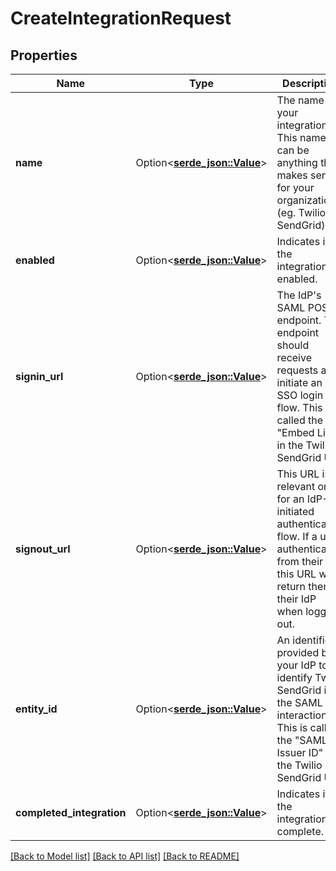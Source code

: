 # CreateIntegrationRequest

## Properties

Name | Type | Description | Notes
------------ | ------------- | ------------- | -------------
**name** | Option<[**serde_json::Value**](.md)> | The name of your integration. This name can be anything that makes sense for your organization (eg. Twilio SendGrid) | 
**enabled** | Option<[**serde_json::Value**](.md)> | Indicates if the integration is enabled. | 
**signin_url** | Option<[**serde_json::Value**](.md)> | The IdP's SAML POST endpoint. This endpoint should receive requests and initiate an SSO login flow. This is called the \"Embed Link\" in the Twilio SendGrid UI. | 
**signout_url** | Option<[**serde_json::Value**](.md)> | This URL is relevant only for an IdP-initiated authentication flow. If a user authenticates from their IdP, this URL will return them to their IdP when logging out. | 
**entity_id** | Option<[**serde_json::Value**](.md)> | An identifier provided by your IdP to identify Twilio SendGrid in the SAML interaction. This is called the \"SAML Issuer ID\" in the Twilio SendGrid UI. | 
**completed_integration** | Option<[**serde_json::Value**](.md)> | Indicates if the integration is complete. | [optional]

[[Back to Model list]](../README.md#documentation-for-models) [[Back to API list]](../README.md#documentation-for-api-endpoints) [[Back to README]](../README.md)


